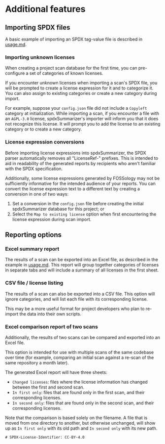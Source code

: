 # Additional features

## Importing SPDX files

A basic example of importing an SPDX tag-value file is described in [usage.md](usage.md).

### Importing unknown licenses

When creating a project scan database for the first time, you can pre-configure a set of categories of known licenses.

If you encounter unknown licenses when importing a scan's SPDX file, you will be prompted to create a license expression for it and to categorize it. You can also assign to existing categories or create a new category during import.

For example, suppose your `config.json` file did not include a `Copyleft` category at initialization. While importing a scan, if you encounter a file with an `AGPL-3.0` license, spdxSummarizer's importer will inform you that it does not recognize this license. It will prompt you to add the license to an existing category or to create a new category.

### License expression conversions

Before importing license expressions into spdxSummarizer, the SPDX parser automatically removes all "LicenseRef-" prefixes. This is intended to aid in readability of the generated reports by recipients who aren't familiar with the SPDX specification.

Additionally, some license expressions generated by FOSSology may not be sufficiently informative for the intended audience of your reports. You can convert the license expression text to a different text by creating a conversion in one of two ways:

1. Set a conversion in the `config.json` file before creating the initial spdxSummarizer database for this project; or
2. Select the `Map to existing license` option when first encountering the license expression during scan import.

## Reporting options

### Excel summary report

The results of a scan can be exported into an Excel file, as described in the example in [usage.md](usage.md). This report will group together categories of licenses in separate tabs and will include a summary of all licenses in the first sheet.

### CSV file / license listing

The results of a scan can also be exported into a CSV file. This option will ignore categories, and will list each file with its corresponding license.

This may be a more useful format for project developers who plan to re-import the data into their own scripts.

### Excel comparison report of two scans

Additionally, the results of two scans can be compared and exported into an Excel file.

This option is intended for use with multiple scans of the same codebase over time (for example, comparing an initial scan against a re-scan of the same repository a month later).

The generated Excel report will have three sheets:
  * `Changed licenses`: files where the license information has changed between the first and second scan.
  * `In first only`: files that are found only in the first scan, and their corresponding licenses.
  * `In second only`: files that are found only in the second scan, and their corresponding licenses.

Note that the comparison is based solely on the filename. A file that is moved from one directory to another, but otherwise unchanged, will show up as `In first only` with its old path and `In second only` with its new path.

```
# SPDX-License-Identifier: CC-BY-4.0
```
